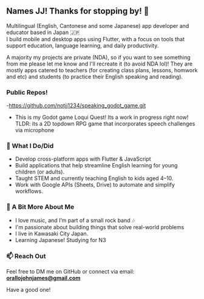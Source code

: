 ## Names JJ! Thanks for stopping by! 🙏

Multilingual (English, Cantonese and some Japanese) app developer and educator based in Japan 🇯🇵  
I build mobile and desktop apps using Flutter, with a focus on tools that support education, language learning, and daily productivity.

A majority my projects are private (NDA), so if you want to see something from me please let me know and I'll recreate it (to avoid NDA lol)! They are mostly apps catered to teachers (for creating class plans, lessons, homwork and etc) and students (to practice their English speaking and reading).

### Public Repos!
-https://github.com/notjj1234/speaking_godot_game.git
- This is my Godot game Loqui Quest!
Its a work in progress right now!
TLDR: its a 2D topdown RPG game that incorporates speech challenges via microphone

### 🔧 What I Do/Did
- Develop cross-platform apps with Flutter & JavaScript
- Build applications that help streamline English learning for young children (or adults).
- Taught STEM and currently teaching English to kids aged 4–10.
- Work with Google APIs (Sheets, Drive) to automate and simplify workflows.

### 🎸 A Bit More About Me
- I love music, and I’m part of a small rock band 🎶
- I'm passionate about building things that solve real-world problems
- I live in Kawasaki City Japan.
- Learning Japanese! Studying for N3

### 📫 Reach Out
Feel free to DM me on GitHub or connect via email: **orallojohnjames@gmail.com**

Have a good one!
